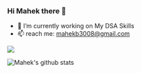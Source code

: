 ### Hi Mahek there 👋
- 🔭 I’m currently working on My DSA Skills
- 📫 reach me: <mahekb3008@gmail.com>

![](https://komarev.com/ghpvc/?username=Mahekb&color=dc143c)


![Mahek's github stats](https://github-readme-stats.vercel.app/api?username=Mahekb&theme=algolia&show_icons=true)
